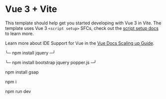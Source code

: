 # Vue 3 + Vite

This template should help get you started developing with Vue 3 in Vite. The template uses Vue 3 `<script setup>` SFCs, check out the [script setup docs](https://v3.vuejs.org/api/sfc-script-setup.html#sfc-script-setup) to learn more.

Learn more about IDE Support for Vue in the [Vue Docs Scaling up Guide](https://vuejs.org/guide/scaling-up/tooling.html#ide-support).

╰─ npm install jquery                                                                                                                                                    ─╯

╰─ npm install bootstrap jquery popper.js                                                                                                                                ─╯

npm install gsap

npm i

npm run dev


